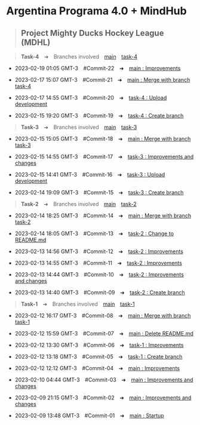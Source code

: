 # **Argentina Programa 4.0 + MindHub**

> ## Project Mighty Ducks Hockey League (MDHL)

> **Task-4**&emsp;➜&emsp;Branches involved&emsp;[main](https://github.com/CarlosArielPaz/MDHL_Carlos_Ariel_Paz/tree/main)&emsp;[task-4](https://github.com/CarlosArielPaz/MDHL_Carlos_Ariel_Paz/tree/task-4)

- 2023-02-19 01:05 GMT-3&emsp;#Commit-22&emsp;➜&emsp;[main : Improvements](https://github.com/CarlosArielPaz/MDHL_Carlos_Ariel_Paz/tree/bbd3ad1d8be4124688edc3aa86d7732fea788218)

- 2023-02-17 15:07 GMT-3&emsp;#Commit-21&emsp;➜&emsp;[main : Merge with branch task-4](https://github.com/CarlosArielPaz/MDHL_Carlos_Ariel_Paz/tree/e366ac4bc063d204a2c2f0b861e0953299c229f6)

- 2023-02-17 14:55 GMT-3&emsp;#Commit-20&emsp;➜&emsp;[task-4 : Upload development](https://github.com/CarlosArielPaz/MDHL_Carlos_Ariel_Paz/tree/29edb00d41fa2a7d9ecdd9f1c5a561665a98dba1)

- 2023-02-15 19:20 GMT-3&emsp;#Commit-19&emsp;➜&emsp;[task-4 : Create branch](https://github.com/CarlosArielPaz/MDHL_Carlos_Ariel_Paz/tree/f011b4d10f3ca88307141f5822e721128db4509b)

> **Task-3**&emsp;➜&emsp;Branches involved&emsp;[main](https://github.com/CarlosArielPaz/MDHL_Carlos_Ariel_Paz/tree/main)&emsp;[task-3](https://github.com/CarlosArielPaz/MDHL_Carlos_Ariel_Paz/tree/task-3)

- 2023-02-15 15:05 GMT-3&emsp;#Commit-18&emsp;➜&emsp;[main : Merge with branch task-3](https://github.com/CarlosArielPaz/MDHL_Carlos_Ariel_Paz/tree/e783ef4392053feb7869eea901f19d25e68dd5fb)

- 2023-02-15 14:55 GMT-3&emsp;#Commit-17&emsp;➜&emsp;[task-3 : Improvements and changes](https://github.com/CarlosArielPaz/MDHL_Carlos_Ariel_Paz/tree/23d1bb6e01e33533ef4a09591dc270125bd639c7)

- 2023-02-15 14:41 GMT-3&emsp;#Commit-16&emsp;➜&emsp;[task-3 : Upload development](https://github.com/CarlosArielPaz/MDHL_Carlos_Ariel_Paz/tree/e001d22271a32fc02e3b30dc13a7dfd089c9f92d)

- 2023-02-14 19:09 GMT-3&emsp;#Commit-15&emsp;➜&emsp;[task-3 : Create branch](https://github.com/CarlosArielPaz/MDHL_Carlos_Ariel_Paz/tree/e834f48bbaf0b4155716d9346eac55ab91bff231)

> **Task-2**&emsp;➜&emsp;Branches involved&emsp;[main](https://github.com/CarlosArielPaz/MDHL_Carlos_Ariel_Paz/tree/main)&emsp;[task-2](https://github.com/CarlosArielPaz/MDHL_Carlos_Ariel_Paz/tree/task-2)

- 2023-02-14 18:25 GMT-3&emsp;#Commit-14&emsp;➜&emsp;[main : Merge with branch task-2](https://github.com/CarlosArielPaz/MDHL_Carlos_Ariel_Paz/tree/f7e19cc7742e99f083953a765393fa6bd22d1c48)

- 2023-02-14 18:05 GMT-3&emsp;#Commit-13&emsp;➜&emsp;[task-2 : Change to README.md](https://github.com/CarlosArielPaz/MDHL_Carlos_Ariel_Paz/tree/1bff74e1743b38a4099959222fa08e2354d6a0cd)

- 2023-02-13 14:56 GMT-3&emsp;#Commit-12&emsp;➜&emsp;[task-2 : Improvements](https://github.com/CarlosArielPaz/MDHL_Carlos_Ariel_Paz/tree/ddc7a538e5557512fb5e781cbfd2f9140df15ff1)

- 2023-02-13 14:55 GMT-3&emsp;#Commit-11&emsp;➜&emsp;[task-2 : Improvements](https://github.com/CarlosArielPaz/MDHL_Carlos_Ariel_Paz/tree/225ebfd8905a188f8334a48cb7a4cf5f3d3074da)

- 2023-02-13 14:44 GMT-3&emsp;#Commit-10&emsp;➜&emsp;[task-2 : Improvements and changes](https://github.com/CarlosArielPaz/MDHL_Carlos_Ariel_Paz/tree/ae0e74dfdbf66ce1b754da0acf02e1e2f33efaaa)

- 2023-02-13 14:40 GMT-3&emsp;#Commit-09&emsp;➜&emsp;[task-2 : Create branch](https://github.com/CarlosArielPaz/MDHL_Carlos_Ariel_Paz/tree/248e4194910f67964f4d52fa7d04c315dc5c8897)

> **Task-1**&emsp;➜&emsp;Branches involved&emsp;[main](https://github.com/CarlosArielPaz/MDHL_Carlos_Ariel_Paz/tree/main)&emsp;[task-1](https://github.com/CarlosArielPaz/MDHL_Carlos_Ariel_Paz/tree/task-1)

- 2023-02-12 16:17 GMT-3&emsp;#Commit-08&emsp;➜&emsp;[main : Merge with branch task-1](https://github.com/CarlosArielPaz/MDHL_Carlos_Ariel_Paz/tree/af11b20354ef1de236b12774756c1cae4d29e769)

- 2023-02-12 15:59 GMT-3&emsp;#Commit-07&emsp;➜&emsp;[main : Delete README.md](https://github.com/CarlosArielPaz/MDHL_Carlos_Ariel_Paz/tree/106a757b9c11ece080b66334b18465fe8558aa84)

- 2023-02-12 13:30 GMT-3&emsp;#Commit-06&emsp;➜&emsp;[task-1 : Improvements](https://github.com/CarlosArielPaz/MDHL_Carlos_Ariel_Paz/tree/5e90611ae92934498ade8aca51a6ceaf8aec2142)

- 2023-02-12 13:18 GMT-3&emsp;#Commit-05&emsp;➜&emsp;[task-1 : Create branch](https://github.com/CarlosArielPaz/MDHL_Carlos_Ariel_Paz/tree/666f4ec103a12123b43df1950de43daa0f93b38a)

- 2023-02-12 12:12 GMT-3&emsp;#Commit-04&emsp;➜&emsp;[main : Improvements](https://github.com/CarlosArielPaz/MDHL_Carlos_Ariel_Paz/tree/f09f3ddbb03b8853bbd28f5feb436f702f7e7857)

- 2023-02-10 04:44 GMT-3&emsp;#Commit-03&emsp;➜&emsp;[main : Improvements and changes](https://github.com/CarlosArielPaz/MDHL_Carlos_Ariel_Paz/tree/3423030afe5d4933fe4352b23455ac2042dcf64e)

- 2023-02-09 21:15 GMT-3&emsp;#Commit-02&emsp;➜&emsp;[main : Improvements and changes](https://github.com/CarlosArielPaz/MDHL_Carlos_Ariel_Paz/tree/934e34eef99e98c0656291177d2244f9b536dbeb)

- 2023-02-09 13:48 GMT-3&emsp;#Commit-01&emsp;➜&emsp;[main : Startup](https://github.com/CarlosArielPaz/MDHL_Carlos_Ariel_Paz/tree/866dcd27e41bd974112537830bad46a77d97fc07)
